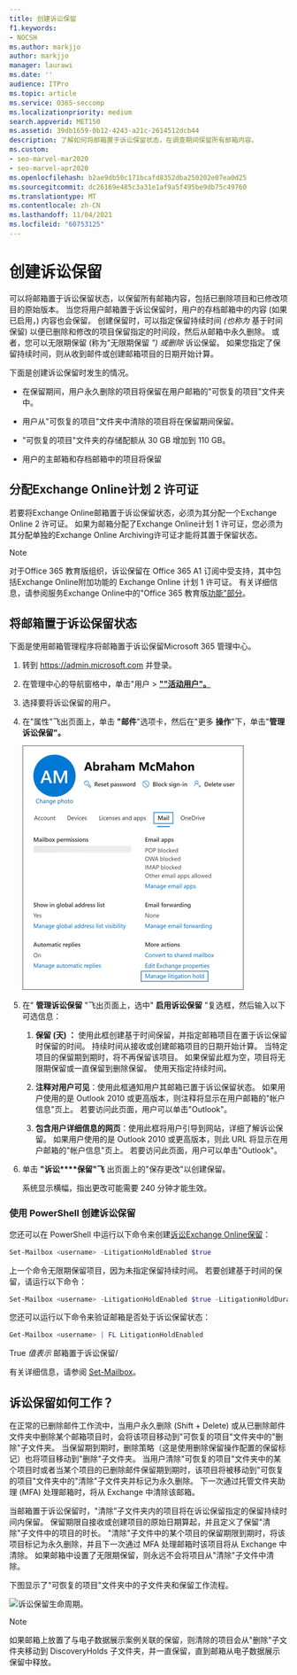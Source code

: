 ```yaml
---
title: 创建诉讼保留
f1.keywords:
- NOCSH
ms.author: markjjo
author: markjjo
manager: laurawi
ms.date: ''
audience: ITPro
ms.topic: article
ms.service: O365-seccomp
ms.localizationpriority: medium
search.appverid: MET150
ms.assetid: 39db1659-0b12-4243-a21c-2614512dcb44
description: 了解如何将邮箱置于诉讼保留状态，在调查期间保留所有邮箱内容。
ms.custom:
- seo-marvel-mar2020
- seo-marvel-apr2020
ms.openlocfilehash: b2ae9db50c171bcafd8352dba250202e07ea0d25
ms.sourcegitcommit: dc26169e485c3a31e1af9a5f495be9db75c49760
ms.translationtype: MT
ms.contentlocale: zh-CN
ms.lasthandoff: 11/04/2021
ms.locfileid: "60753125"
---
```

# <a name="create-a-litigation-hold"></a>创建诉讼保留

可以将邮箱置于诉讼保留状态，以保留所有邮箱内容，包括已删除项目和已修改项目的原始版本。 当您将用户邮箱置于诉讼保留时，用户的存档邮箱中的内容 (如果已启用，) 内容也会保留。 创建保留时，可以指定保留持续时间 *(也称为* 基于时间保留) 以便已删除和修改的项目保留指定的时间段，然后从邮箱中永久删除。 或者，您可以无限期保留 (称为"无限期保留 *") 或删除* 诉讼保留。 如果您指定了保留持续时间，则从收到邮件或创建邮箱项目的日期开始计算。 
  
下面是创建诉讼保留时发生的情况。
  
- 在保留期间，用户永久删除的项目将保留在用户邮箱的"可恢复的项目"文件夹中。

- 用户从"可恢复的项目"文件夹中清除的项目将在保留期间保留。

- "可恢复的项目"文件夹的存储配额从 30 GB 增加到 110 GB。

- 用户的主邮箱和存档邮箱中的项目将保留

## <a name="assign-an-exchange-online-plan-2-license"></a>分配Exchange Online计划 2 许可证

若要将Exchange Online邮箱置于诉讼保留状态，必须为其分配一个Exchange Online 2 许可证。 如果为邮箱分配了Exchange Online计划 1 许可证，您必须为其分配单独的Exchange Online Archiving许可证才能将其置于保留状态。

> [!NOTE]
> 对于Office 365 教育版组织，诉讼保留在 Office 365 A1 订阅中受支持，其中包括Exchange Online附加功能的 Exchange Online 计划 1 许可证。 有关详细信息，请参阅服务Exchange Online中的"Office 365 教育版[功能"部分](/office365/servicedescriptions/office-365-platform-service-description/office-365-education#exchange-online-features)。

## <a name="place-a-mailbox-on-litigation-hold"></a>将邮箱置于诉讼保留状态

下面是使用邮箱管理程序将邮箱置于诉讼保留Microsoft 365 管理中心。

1. 转到 <https://admin.microsoft.com> 并登录。

2. 在管理中心的导航窗格中，单击"用户  >  <a href="https://go.microsoft.com/fwlink/p/?linkid=834822" target="_blank">**""活动用户"。**</a>

3. 选择要将诉讼保留的用户。

4. 在"属性"飞出页面上，单击 **"邮件**"选项卡，然后在"更多 **操作**"下，单击"**管理诉讼保留"。**

   ![单击用户属性飞出页的"邮件"选项卡上的"管理诉讼保留"。](../media/M365AdminCenterLitHold1.png)

5. 在" **管理诉讼保留** "飞出页面上，选中" **启用诉讼保留** "复选框，然后输入以下可选信息：

    1. **保留 (天) ：** 使用此框创建基于时间保留，并指定邮箱项目在置于诉讼保留时保留的时间。 持续时间从接收或创建邮箱项目的日期开始计算。 当特定项目的保留期到期时，将不再保留该项目。 如果保留此框为空，项目将无限期保留或一直保留到删除保留。 使用天指定持续时间。

    2. **注释对用户可见**：使用此框通知用户其邮箱已置于诉讼保留状态。 如果用户使用的是 Outlook 2010 或更高版本，则注释将显示在用户邮箱的"帐户信息"页上。 若要访问此页面，用户可以单击"Outlook"。 

    3. **包含用户详细信息的网页**：使用此框将用户引导到网站，详细了解诉讼保留。 如果用户使用的是 Outlook 2010 或更高版本，则此 URL 将显示在用户邮箱的"帐户信息"页上。 若要访问此页面，用户可以单击"Outlook"。 

6. 单击 **"诉讼****保留"飞** 出页面上的"保存更改"以创建保留。

   系统显示横幅，指出更改可能需要 240 分钟才能生效。

### <a name="create-a-litigation-hold-using-powershell"></a>使用 PowerShell 创建诉讼保留

您还可以在 PowerShell 中运行以下命令来创建[诉讼Exchange Online保留](/powershell/exchange/connect-to-exchange-online-powershell)：

```powershell
Set-Mailbox <username> -LitigationHoldEnabled $true
```

上一个命令无限期保留项目，因为未指定保留持续时间。 若要创建基于时间的保留，请运行以下命令：

```powershell
Set-Mailbox <username> -LitigationHoldEnabled $true -LitigationHoldDuration <number of days>
```

您还可以运行以下命令来验证邮箱是否处于诉讼保留状态：

```powershell
Get-Mailbox <username> | FL LitigationHoldEnabled
```

True *值表示* 邮箱置于诉讼保留/

有关详细信息，请参阅 [Set-Mailbox](/powershell/module/exchange/set-mailbox)。

## <a name="how-does-litigation-hold-work"></a>诉讼保留如何工作？

在正常的已删除邮件工作流中，当用户永久删除 (Shift + Delete) 或从已删除邮件文件夹中删除某个邮箱项目时，会将该项目移动到"可恢复的项目"文件夹中的"删除"子文件夹。 当保留期到期时，删除策略（这是使用删除保留操作配置的保留标记）也将项目移动到"删除"子文件夹。 当用户清除"可恢复的项目"文件夹中的某个项目时或者当某个项目的已删除邮件保留期到期时，该项目将被移动到"可恢复的项目"文件夹中的"清除"子文件夹并标记为永久删除。 下一次通过托管文件夹助理 (MFA) 处理邮箱时，将从 Exchange 中清除该邮箱。

当邮箱置于诉讼保留时，"清除"子文件夹内的项目将在诉讼保留指定的保留持续时间内保留。 保留期限自接收或创建项目的原始日期算起，并且定义了保留"清除"子文件中的项目的时长。 "清除"子文件中的某个项目的保留期限到期时，将该项目标记为永久删除，并且下一次通过 MFA 处理邮箱时该项目将从 Exchange 中清除。 如果邮箱中设置了无限期保留，则永远不会将项目从"清除"子文件中清除。

下图显示了"可恢复的项目"文件夹中的子文件夹和保留工作流程。

![诉讼保留生命周期。](../media/LitigationHoldLifeCycle.png)

> [!NOTE]
> 如果邮箱上放置了与电子数据展示案例关联的保留，则清除的项目会从"删除"子文件夹移动到 DiscoveryHolds 子文件夹，并一直保留，直到邮箱从电子数据展示保留中释放。
